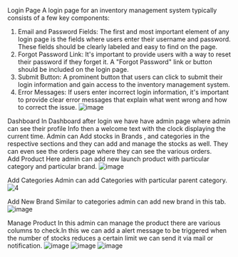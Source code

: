 Login Page
A login page for an inventory management system typically consists of a few key components:
1.	Email and Password Fields: The first and most important element of any login page is the fields where users enter their username and password. These fields should be clearly labeled and easy to find on the page.
2.	Forgot Password Link: It's important to provide users with a way to reset their password if they forget it. A "Forgot Password" link or button should be included on the login page.
3.	Submit Button: A prominent button that users can click to submit their login information and gain access to the inventory management system.
4.	Error Messages: If users enter incorrect login information, it's important to provide clear error messages that explain what went wrong and how to correct the issue.
 ![image](https://user-images.githubusercontent.com/76960510/226199070-073d42e3-2214-4334-b93b-b3eb59cc377b.png)



Dashboard
In Dashboard after login we have have admin page where admin can see their profile Info then a welcome text with the clock displaying the current time. Admin can Add stocks in Brands , and categories in the respective sections and they can add and manage the stocks as well. They can even see the orders page where they can see the various orders.  
Add Product
Here admin can add new launch product with particular category and particular brand. 
![image](https://user-images.githubusercontent.com/76960510/226199075-cebf2fd7-a356-4a17-a348-0466301f3d43.png)

Add Categories
Admin can add Categories with particular parent category.
![4](https://user-images.githubusercontent.com/76960510/226199213-91c4c6b8-1fc0-45d9-8f7e-1aff13389e0f.png)

 

Add New Brand
Similar to categories admin can add new brand in this tab.
![image](https://user-images.githubusercontent.com/76960510/226199088-8e458cf1-121c-496e-a94b-32b952f39700.png)

 

Manage Product 
In this admin can manage the product there are various columns to check.In this we can add a alert message to be triggered when the number of stocks reduces a certain limit we can send it via mail or notification. 
![image](https://user-images.githubusercontent.com/76960510/226199100-b743c6e5-9777-4218-afcd-916f57221c8c.png)
![image](https://user-images.githubusercontent.com/76960510/226199103-babddc09-18a4-4076-b788-dddcac1075c8.png)
![image](https://user-images.githubusercontent.com/76960510/226199109-420dca6a-a9d3-44f8-9475-ad4a445c1e9c.png)

 

 

 




